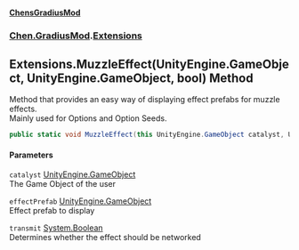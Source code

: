 
#### [ChensGradiusMod](./index 'index')

### [Chen.GradiusMod](./neHTXX+yFsk1RpXqjkv9zg 'Chen.GradiusMod').[Extensions](./MwRmIyAAEXRsALWGh0ZEdw 'Chen.GradiusMod.Extensions')

## Extensions.MuzzleEffect(UnityEngine.GameObject, UnityEngine.GameObject, bool) Method
Method that provides an easy way of displaying effect prefabs for muzzle effects.  
Mainly used for Options and Option Seeds.  
```csharp
public static void MuzzleEffect(this UnityEngine.GameObject catalyst, UnityEngine.GameObject effectPrefab, bool transmit);
```

#### Parameters
<a name='5VfGw7YHl0VrXOc5Ru3v+Q'></a>
`catalyst` [UnityEngine.GameObject](https://docs.microsoft.com/en-us/dotnet/api/UnityEngine.GameObject 'UnityEngine.GameObject')  
The Game Object of the user  
  
<a name='LO5WiGCeXO4Wz4aSzu6www'></a>
`effectPrefab` [UnityEngine.GameObject](https://docs.microsoft.com/en-us/dotnet/api/UnityEngine.GameObject 'UnityEngine.GameObject')  
Effect prefab to display  
  
<a name='vTAqakexdNtgaG7dzW3HGQ'></a>
`transmit` [System.Boolean](https://docs.microsoft.com/en-us/dotnet/api/System.Boolean 'System.Boolean')  
Determines whether the effect should be networked  
  
